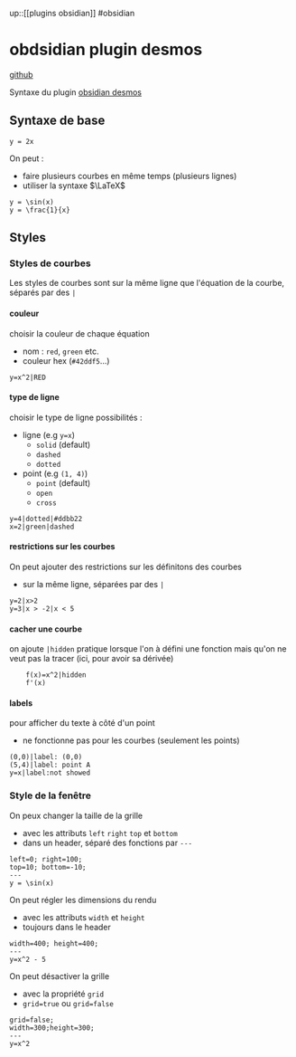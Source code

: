 up::[[plugins obsidian]]
#obsidian
# obdsidian plugin desmos
[github](https://github.com/Nigecat/obsidian-desmos)

Syntaxe du plugin [obsidian desmos](https://github.com/Nigecat/obsidian-desmos#offline-usage)

## Syntaxe de base
```desmos-graph
y = 2x
```

On peut :
 - faire plusieurs courbes en même temps (plusieurs lignes)
 - utiliser la syntaxe $\LaTeX$
```desmos-graph
y = \sin(x)
y = \frac{1}{x}
```


## Styles


### Styles de courbes
Les styles de courbes sont sur la même ligne que l'équation de la courbe, séparés par des `|`

#### couleur
choisir la couleur de chaque équation
 - nom : `red`, `green` etc.
 - couleur hex (`#42ddf5`...)
```desmos-graph
y=x^2|RED
```

#### type de ligne
choisir le type de ligne
possibilités :
 - ligne (e.g `y=x`)
     - `solid` (default)
     - `dashed`
     - `dotted`
 - point (e.g `(1, 4)`)
     - `point` (default)
     - `open`
     - `cross`
```desmos-graph
y=4|dotted|#ddbb22
x=2|green|dashed
```


#### restrictions sur les courbes
On peut ajouter des restrictions sur les définitons des courbes
 - sur la même ligne, séparées par des `|`
```desmos-graph
y=2|x>2
y=3|x > -2|x < 5
```

#### cacher une courbe
on ajoute `|hidden`
pratique lorsque l'on à défini une fonction mais qu'on ne veut pas la tracer (ici, pour avoir sa dérivée)
```desmos-graph
    f(x)=x^2|hidden
    f'(x)
```


#### labels
pour afficher du texte à côté d'un point
 - ne fonctionne pas pour les courbes (seulement les points)
```desmos-graph
(0,0)|label: (0,0)
(5,4)|label: point A
y=x|label:not showed
```


### Style de la fenêtre

On peux changer la taille de la grille
 - avec les attributs `left` `right` `top` et `bottom`
 - dans un header, séparé des fonctions par `---`
```desmos-graph
left=0; right=100;
top=10; bottom=-10;
---
y = \sin(x)
```

On peut régler les dimensions du rendu
 - avec les attributs `width` et `height`
 - toujours dans le header
```desmos-graph
width=400; height=400;
---
y=x^2 - 5
```

On peut désactiver la grille
 - avec la propriété `grid`
 - `grid=true` ou `grid=false`
```desmos-graph
grid=false;
width=300;height=300;
---
y=x^2
```



